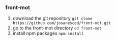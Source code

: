 ### front-mot

1. download the git repository `git clone https://github.com/josanescod/front-mot.git`
2. go to the front-mot directory `cd front-mot`
3. install npm packages `npm install`